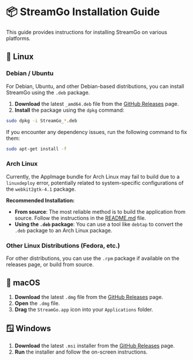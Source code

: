 # 📦 StreamGo Installation Guide

This guide provides instructions for installing StreamGo on various platforms.

## 🐧 Linux

### Debian / Ubuntu

For Debian, Ubuntu, and other Debian-based distributions, you can install StreamGo using the `.deb` package.

1.  **Download** the latest `_amd64.deb` file from the [GitHub Releases](https://github.com/GeneticxCln/StreamGo/releases) page.
2.  **Install** the package using the `dpkg` command:

```bash
sudo dpkg -i StreamGo_*.deb
```

If you encounter any dependency issues, run the following command to fix them:

```bash
sudo apt-get install -f
```

### Arch Linux

Currently, the AppImage bundle for Arch Linux may fail to build due to a `linuxdeploy` error, potentially related to system-specific configurations of the `webkit2gtk-4.1` package.

**Recommended Installation:**

*   **From source**: The most reliable method is to build the application from source. Follow the instructions in the [README.md](https://github.com/GeneticxCln/StreamGo/blob/main/README.md#%EF%B8%8F-development) file.
*   **Using the `.deb` package**: You can use a tool like `debtap` to convert the `.deb` package to an Arch Linux package.

### Other Linux Distributions (Fedora, etc.)

For other distributions, you can use the `.rpm` package if available on the releases page, or build from source.

## 🍎 macOS

1.  **Download** the latest `.dmg` file from the [GitHub Releases](https://github.com/GeneticxCln/StreamGo/releases) page.
2.  **Open** the `.dmg` file.
3.  **Drag** the `StreamGo.app` icon into your `Applications` folder.

## 🪟 Windows

1.  **Download** the latest `.msi` installer from the [GitHub Releases](https://github.com/GeneticxCln/StreamGo/releases) page.
2.  **Run** the installer and follow the on-screen instructions.
